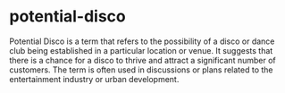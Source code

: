 # potential-disco
Potential Disco is a term that refers to the possibility of a disco or dance club being established in a particular location or venue. It suggests that there is a chance for a disco to thrive and attract a significant number of customers. The term is often used in discussions or plans related to the entertainment industry or urban development.
